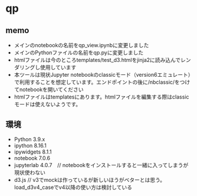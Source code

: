 # qp


## memo

- メインのnotebookの名前をqp_view.ipynbに変更しました
- メインのPythonファイルの名前をqp.pyに変更しました
- htmlファイルは今のところtemplates/test_d3.htmlをjinja2に読み込んでレンダリングし使用しています
- 本ツールは現状Jupyter notebookのclassicモード（version6エミュレート）で利用することを想定しています。エンドポイントの後に/nbclassic/をつけてnotebookを開いてください
- htmlファイルはtemplatesにあります。htmlファイルを編集する際はclassicモードは使えないようです。


## 環境

- Python                                3.9.x
- ipython                                8.16.1
- ipywidgets                                8.1.1
- notebook                                7.0.6
- jupyterlab                                4.0.7　// notebookをインストールすると一緒に入ってしまうが現状使わない
- d3.js                                // v3でmockは作っているが新しいほうがベターとは思う。load_d3v4_caseでv4以降の使い方は検討している

